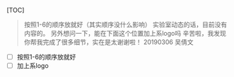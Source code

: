 [TOC]

> 按照1-6的顺序放就好（其实顺序没什么影响）
> 实验室动态的话，目前没有内容的。
> 另外想问一下，能在下面这个位置加上系logo吗
> 辛苦啦，我发现你帮我完成了很多细节，实在是太谢谢啦！
> 20190306 吴倩文

- [ ] 按照1-6的顺序放就好
- [ ] 加上系logo